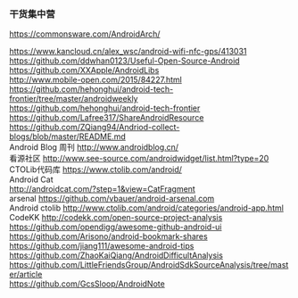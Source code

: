 ### 干货集中营
https://commonsware.com/AndroidArch/  

https://www.kancloud.cn/alex_wsc/android-wifi-nfc-gps/413031  
https://github.com/ddwhan0123/Useful-Open-Source-Android  
https://github.com/XXApple/AndroidLibs  
http://www.mobile-open.com/2015/84227.html  
https://github.com/hehonghui/android-tech-frontier/tree/master/androidweekly  
https://github.com/hehonghui/android-tech-frontier  
https://github.com/Lafree317/ShareAndroidResource  
https://github.com/ZQiang94/Andriod-collect-blogs/blob/master/README.md  
Android Blog 周刊     http://www.androidblog.cn/  
看源社区    http://www.see-source.com/androidwidget/list.html?type=20  
CTOLib代码库  https://www.ctolib.com/android/  
Android Cat    
http://androidcat.com/?step=1&view=CatFragment  
arsenal    https://github.com/vbauer/android-arsenal.com  
Android ctolib    http://www.ctolib.com/android/categories/android-app.html  
CodeKK    http://codekk.com/open-source-project-analysis  
https://github.com/opendigg/awesome-github-android-ui  
https://github.com/Arisono/android-bookmark-shares  
https://github.com/jiang111/awesome-android-tips  
https://github.com/ZhaoKaiQiang/AndroidDifficultAnalysis  
https://github.com/LittleFriendsGroup/AndroidSdkSourceAnalysis/tree/master/article  
https://github.com/GcsSloop/AndroidNote  


